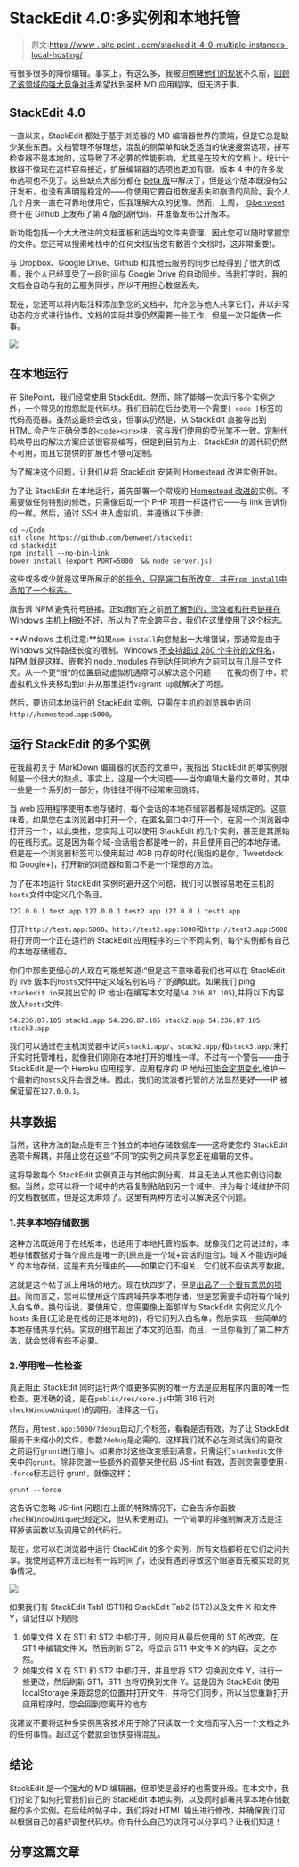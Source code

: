 # StackEdit 4.0:多实例和本地托管

> 原文:[https://www . site point . com/stacked it-4-0-multiple-instances-local-hosting/](https://www.sitepoint.com/stackedit-4-0-multiple-instances-local-hosting/)

有很多很多的降价编辑。事实上，有这么多，我被迫[咆哮他们的现状](http://www.bitfalls.com/2014/05/the-state-of-markdown-editors-may-2014.html)不久前，[回顾了该领域的强大竞争对手](https://www.sitepoint.com/first-look-beegit-collaborative-online-markdown-editor/)希望找到圣杯 MD 应用程序，但无济于事。

## StackEdit 4.0

一直以来，StackEdit 都处于基于浏览器的 MD 编辑器世界的顶端，但是它总是缺少某些东西。文档管理不够理想，混乱的侧菜单和缺乏适当的快速搜索选项，拼写检查器不是本地的，这导致了不必要的性能影响，尤其是在较大的文档上。统计计数器不像现在这样容易接近，扩展编辑器的选项也更加有限。版本 4 中的许多发布选项也不见了。这些缺点大部分都在 [beta 版](https://stackedit-beta.herokuapp.com/#)中解决了，但是这个版本既没有公开发布，也没有声明是稳定的——你使用它要自担数据丢失和崩溃的风险。我个人几个月来一直在可靠地使用它，但我理解大众的犹豫。然而，上周， [@benweet](https://twitter.com/benweet) 终于在 Github 上发布了第 4 版的源代码，并准备发布公开版本。

新功能包括一个大大改进的文档面板和适当的文件夹管理，因此您可以随时掌握您的文件。您还可以搜索堆栈中的任何文档(当您有数百个文档时，这非常重要)。

与 Dropbox、Google Drive、Github 和其他云服务的同步已经得到了很大的改善，我个人已经享受了一段时间与 Google Drive 的自动同步。当我打字时，我的文档会自动与我的云服务同步，所以不用担心数据丢失。

现在，您还可以将内联注释添加到您的文档中，允许您与他人共享它们，并以非常动态的方式进行协作。文档的实际共享仍然需要一些工作，但是一次只能做一件事。

![](../Images/39136aa9f01c3a1ebf8389b3017f4893.png)

## 在本地运行

在 SitePoint，我们经常使用 StackEdit。然而，除了能够一次运行多个实例之外，一个常见的抱怨就是代码块。我们目前在后台使用一个需要`[ code ]`标签的代码高亮器。虽然这最终会改变，但事实仍然是，从 StackEdit 直接导出到 HTML 会产生正确分类的`<code><pre>`块，这与我们使用的荧光笔不一致。定制代码块导出的解决方案应该很容易编写，但是到目前为止，StackEdit 的源代码仍然不可用，而且它提供的扩展也不够可定制。

为了解决这个问题，让我们从将 StackEdit 安装到 Homestead 改进实例开始。

为了让 StackEdit 在本地运行，首先部署一个常规的 [Homestead 改进的](https://www.sitepoint.com/quick-tip-get-homestead-vagrant-vm-running/)实例。不需要做任何特别的修改，只需像启动一个 PHP 项目一样运行它——与 link 告诉你的一样。然后，通过 SSH 进入虚拟机，并遵循以下步骤:

```
cd ~/Code
git clone https://github.com/benweet/stackedit
cd stackedit
npm install --no-bin-link
bower install (export PORT=5000  && node server.js)
```

这些或多或少就是这里所展示的[的指令，只是端口有所改变，并在`npm install`中添加了一个标志。](https://github.com/benweet/stackedit/blob/master/doc/developer-guide.md#developer-guide)

旗告诉 NPM 避免符号链接。正如我们在之前[所了解到的，流浪者和符号链接在 Windows 主机上相处不好，所以为了完全跨平台，我们在这里使用了这个标志。](https://www.sitepoint.com/13-steps-get-ez-publish-5-x-homestead/)

**Windows 主机注意:**如果`npm install`向您抛出一大堆错误，那通常是由于 Windows 文件路径长度的限制。Windows [不支持超过 260 个字符的文件名](http://stackoverflow.com/questions/21648068/error-installing-bower-via-npm-on-vagrant-under-windows)，NPM 就是这样，嵌套的 node_modules 在到达任何地方之前可以有几层子文件夹。从一个更“根”的位置启动虚拟机通常可以解决这个问题——在我的例子中，将虚拟机文件夹移动到`D:`并从那里运行`vagrant up`就解决了问题。

然后，要访问本地运行的 StackEdit 实例，只需在主机的浏览器中访问`http://homestead.app:5000`。

## 运行 StackEdit 的多个实例

在我最初关于 MarkDown 编辑器的状态的文章中，我指出 StackEdit 的单实例限制是一个很大的缺点。事实上，这是一个大问题——当你编辑大量的文章时，其中一些是一个系列的一部分，你往往不得不经常来回跳转。

当 web 应用程序使用本地存储时，每个会话的本地存储容器都是域绑定的。这意味着，如果您在主浏览器中打开一个，在匿名窗口中打开一个，在另一个浏览器中打开另一个，以此类推，您实际上可以使用 StackEdit 的几个实例，甚至是其原始的在线形式。这是因为每个域-会话组合都是唯一的，并且使用自己的本地存储。但是在一个浏览器标签可以使用超过 4GB 内存的时代(我指的是你，Tweetdeck 和 Google+)，打开新的浏览器和窗口不是一个理想的方法。

为了在本地运行 StackEdit 实例时避开这个问题，我们可以很容易地在主机的`hosts`文件中定义几个条目。

```
127.0.0.1 test.app 127.0.0.1 test2.app 127.0.0.1 test3.app
```

打开`http://test.app:5000`、`http://test2.app:5000`和`http://test3.app:5000`将打开同一个正在运行的 StackEdit 应用程序的三个不同实例，每个实例都有自己的本地存储缓存。

你们中那些更细心的人现在可能想知道:“但是这不意味着我们也可以在 StackEdit 的 live 版本的`hosts`文件中定义域名别名吗？”的确如此。如果我们 ping `stackedit.io`来找出它的 IP 地址(在编写本文时是`54.236.87.105`),并将以下内容放入`hosts`文件:

```
54.236.87.105 stack1.app 54.236.87.105 stack2.app 54.236.87.105 stack3.app
```

我们可以通过在主机浏览器中访问`stack1.app/`、`stack2.app/`和`stack3.app/`来打开实时托管堆栈，就像我们刚刚在本地打开的堆栈一样。不过有一个警告——由于 StackEdit 是一个 Heroku 应用程序，应用程序的 IP 地址[可能会定期变化](http://stackoverflow.com/questions/15512360/get-a-finite-list-of-ip-addresses-for-my-heroku-app),维护一个最新的`hosts`文件会很乏味。因此，我们的流浪者托管的方法显然更好——IP 被保证留在`127.0.0.1`。

## 共享数据

当然，这种方法的缺点是有三个独立的本地存储数据库——这将使您的 StackEdit 选项卡解耦，并阻止您在这些“不同”的实例之间共享您正在编辑的文件。

这将导致每个 StackEdit 实例真正与其他实例分离，并且无法从其他实例访问数据。当然，您可以将一个域中的内容复制粘贴到另一个域中，并为每个域维护不同的文档数据库，但是这太麻烦了。这里有两种方法可以解决这个问题。

### 1.共享本地存储数据

这种方法既适用于在线版本，也适用于本地托管的版本。就像我们之前说过的，本地存储数据对于每个原点是唯一的(原点是一个域+会话的组合)。域 X 不能访问域 Y 的本地存储，这是有充分理由的——如果它们不相关，它们就不应该共享数据。

这就是这个帖子派上用场的地方。现在快四岁了，但是[出品了一个很有意思的项目](https://github.com/juanrmn/localStorage-tools)。简而言之，您可以使用这个库跨域共享本地存储，但是您需要手动将每个域列入白名单。换句话说，要使用它，您需要像上面那样为 StackEdit 实例定义几个 hosts 条目(无论是在线的还是本地的)，将它们列入白名单，然后实现一些简单的本地存储共享代码。实现的细节超出了本文的范围，而且，一旦你看到了第二种方法，就会觉得有些不必要。

### 2.停用唯一性检查

真正阻止 StackEdit 同时运行两个或更多实例的唯一方法是应用程序内置的唯一性检查。更准确的说，是在`public/res/core.js`中第 316 行对`checkWindowUnique()`的调用。注释这一行。

然后，用`test.app:5000/?debug`启动几个标签，看看是否有效。为了让 StackEdit 服务于未缩小的文件，参数`?debug`是必需的，这样我们就不必在测试我们的更改之前运行`grunt`进行缩小。如果你对这些改变感到满意，只需运行`stackedit`文件夹中的`grunt`。除非您做一些额外的调整来使代码 JSHint 有效，否则您需要使用`--force`标志运行 grunt，就像这样；

```
grunt --force
```

这告诉它忽略 JSHint 问题(在上面的特殊情况下，它会告诉你函数`checkWindowUnique`已经定义，但从未使用过)。一个简单的非强制解决方法是注释掉该函数以及调用它的代码行。

现在，您可以在浏览器中运行 StackEdit 的多个实例，所有文档都将在它们之间共享。我使用这种方法已经有一段时间了，还没有遇到导致这个阻塞首先被实现的竞争情况。

![](../Images/799f20f24af385280319aafd01303299.png)

如果我们有 StackEdit Tab1 (ST1)和 StackEdit Tab2 (ST2)以及文件 X 和文件 Y，请记住以下规则:

1.  如果文件 X 在 ST1 和 ST2 中都打开，则应用从最后使用的 ST 的改变。在 ST1 中编辑文件 X，然后刷新 ST2，将显示 ST1 中文件 X 的内容，反之亦然。
2.  如果文件 X 在 ST1 和 ST2 中都打开，并且您将 ST2 切换到文件 Y，进行一些更改，然后刷新 ST1，ST1 也将切换到文件 Y。这是因为 StackEdit 使用 localStorage 来跟踪您的位置并打开文件，并将它们同步，所以当您重新打开应用程序时，您会回到您离开的地方

我建议不要将这种多实例黑客技术用于除了只读取一个文档而写入另一个文档之外的任何事情。超过这个数就会很快变得混乱。

## 结论

StackEdit 是一个强大的 MD 编辑器，但即使是最好的也需要升级。在本文中，我们讨论了如何托管我们自己的 StackEdit 本地实例，以及同时部署共享本地存储数据的多个实例。在后续的帖子中，我们将对 HTML 输出进行修改，并确保我们可以根据自己的喜好调整代码块。你有什么自己的诀窍可以分享吗？让我们知道！

## 分享这篇文章